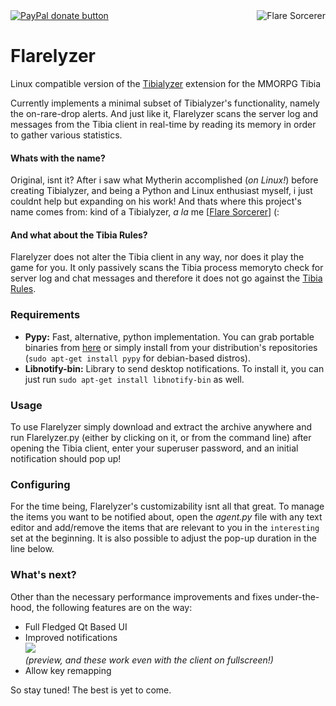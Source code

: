 <img align="right" src="http://i.imgur.com/Lgwgp5D.gif" alt="Flare Sorcerer">
<span class="badge-paypal"><a href="https://www.paypal.com/cgi-bin/webscr?cmd=_s-xclick&amp;hosted_button_id=XU6L3JCZGKHSG" title="Donate to this project using Paypal"><img src="https://img.shields.io/badge/paypal-donate-blue.svg" alt="PayPal donate button" /></a></span>

# Flarelyzer
Linux compatible version of the [Tibialyzer](https://github.com/Mytherin/Tibialyzer) extension for the MMORPG Tibia

Currently implements a minimal subset of Tibialyzer's functionality, namely the on-rare-drop alerts. And just like it, Flarelyzer scans the server log and messages from the Tibia client in real-time by reading its memory in order to gather various statistics.

#### Whats with the name?
Original, isnt it? After i saw what Mytherin accomplished (*_on Linux!_*) before creating Tibialyzer, and being a Python and Linux enthusiast myself, i just couldnt help but expanding on his work! And thats where this project's name comes from: kind of a Tibialyzer, _a la_ me [[Flare Sorcerer](http://www.tibia.com/community/?subtopic=characters&name=Flare+Sorcerer)] (:

#### And what about the Tibia Rules?
Flarelyzer does not alter the Tibia client in any way, nor does it play the game for you. It only passively scans the Tibia process memoryto check for server log and chat messages and therefore it does not go against the [Tibia Rules](.tibia.com/support/?subtopic=tibiarules&rule=3b).

### Requirements
* __Pypy:__
    Fast, alternative, python implementation. You can grab portable binaries from [here](github.com/squeaky-pl/portable-pypy#latest-python-27-release) or simply install from your distribution's repositories (`sudo apt-get install pypy` for debian-based distros).
* __Libnotify-bin:__
    Library to send desktop notifications.  To install it, you can just run `sudo apt-get install libnotify-bin` as well.

### Usage
To use Flarelyzer simply download and extract the archive anywhere and run Flarelyzer.py (either by clicking on it, or from the command line) after opening the Tibia client, enter your superuser password, and an initial notification should pop up!

### Configuring
For the time being, Flarelyzer's customizability isnt all that great. To manage the items you want to be notified about, open the _agent.py_ file with any text editor and add/remove the items that are relevant to you in the `interesting` set at the beginning. It is also possible to adjust the pop-up duration in the line below.

### What's next?
Other than the necessary performance improvements and fixes under-the-hood, the following features are on the way:
* Full Fledged Qt Based UI
* Improved notifications<br>
  <img src="http://i.imgur.com/jJtMJjE.jpg"><br>
  _(preview, and these work even with the client on fullscreen!)_
* Allow key remapping

So stay tuned! The best is yet to come.
